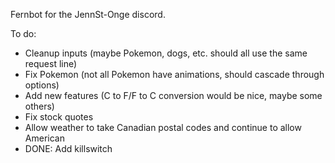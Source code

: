 Fernbot for the JennSt-Onge discord.

To do:

- Cleanup inputs (maybe Pokemon, dogs, etc. should all use the same request line)
- Fix Pokemon (not all Pokemon have animations, should cascade through options)
- Add new features (C to F/F to C conversion would be nice, maybe some others)
- Fix stock quotes
- Allow weather to take Canadian postal codes and continue to allow American
- DONE: Add killswitch

  
